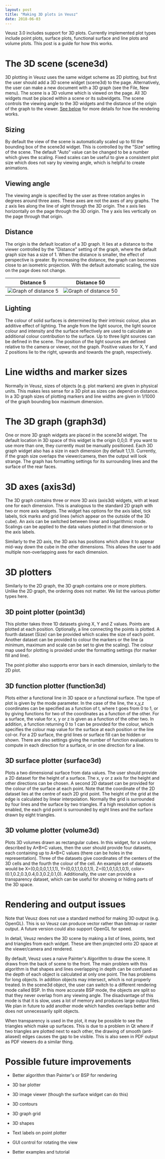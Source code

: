 ```yaml
---
layout: post
title: "Making 3D plots in Veusz"
date: 2018-06-03
---
```


Veusz 3.0 includes support for 3D plots. Currently implemented plot
types include point plots, surface plots, functional surface and line
plots and volume plots. This post is a guide for how this works.

# The 3D scene (scene3d)

3D plotting in Veusz uses the same widget scheme as 2D plotting, but
first the user should add a 3D scene widget (scene3d) to the
page. Alternatively, the user can make a new document with a 3D graph
(see the File, New menu). The scene is a 3D volume which is viewed on
the page. All 3D widgets must be placed within a scene or its
subwidgets. The scene controls the viewing angle to the 3D widgets and
the distance of the origin of the graph to the viewer. [See
below](#rendering) for more details for how the rendering works.

## Sizing

By default the view of the scene is automatically scaled up to fill
the bounding box of the scene3d widget. This is controlled by the
"Size" setting of the scene. The default "Auto" value can be changed
to be a number which gives the scaling. Fixed scales can be useful to
give a consistent plot size which does not vary by viewing angle,
which is helpful to create animations.

## Viewing angle

The viewing angle is specified by the user as three rotation angles in
degrees around three axes. These axes are not the axes of any
graphs. The z axis lies along the line of sight through the 3D
origin. The x axis lies horizontally on the page through the 3D
origin. The y axis lies vertically on the page through that origin.

## Distance

The origin is the default location of a 3D graph. It lies at a
distance to the viewer controlled by the "Distance" setting of the
graph, where the default graph size has a size of 1. When the distance
is smaller, the effect of perspective is greater. By increasing the
distance, the graph can becomes close to an isometric projection. With
the default automatic scaling, the size on the page does not change.

Distance 5                                         | Distance 50
:-------------------------------------------------:|:----------------------------------------------------:
![Graph of distance 5](/media/3d_errors_dist5.png) | ![Graph of distance 50](/media/3d_errors_dist50.png)

## Lighting

The colour of solid surfaces is determined by their intrinsic colour,
plus an additive effect of lighting. The angle from the light source,
the light source colour and intensity and the surface reflectively are
used to calculate an additional colour contribution to the surface. Up
to three light sources can be defined in the scene. The position of
the light sources are defined relative to the camera or viewer, not
the graph. Positive values for X, Y and Z positions lie to the right,
upwards and towards the graph, respectively.

# Line widths and marker sizes

Normally in Veusz, sizes of objects (e.g. plot markers) are given in
physical units. This makes less sense for a 3D plot as sizes can
depend on distance. In a 3D graph sizes of plotting markers and line
widths are given in 1/1000 of the graph bounding box maximum
dimension.

# The 3D graph (graph3d)

One or more 3D graph widgets are placed in the scene3d widget. The
default location in 3D space of this widget is the origin 0,0,0. If
you want to use more than one, they currently must be manually
positioned. Each 3D graph widget also has a size in each dimension (by
default 1,1,1). Currently, if the graph size overlaps the
viewer/camera, then the output will look strange.  The graph has
formatting settings for its surrounding lines and the surface of the
rear faces.

# 3D axes (axis3d)

The 3D graph contains three or more 3D axis (axis3d) widgets, with at
least one for each dimension. This is analogous to the standard 2D
graph with two or more axis widgets. The widget has options for the
axis label, tick labels, tick marks and grid lines (which appear on
the outside of the 3D cube). An axis can be switched between linear and
logarithmic mode. Scalings can be applied to the data values plotted
in that dimension or to the axis labels.

Similarly to the 2D axis, the 3D axis has positions which allow it to
appear mid-way down the cube in the other dimensions. This allows the
user to add multiple non-overlapping axes for each dimension.

# 3D plotters

Similarly to the 2D graph, the 3D graph contains one or more
plotters. Unlike the 2D graph, the ordering does not matter. We list
the various plotter types here.

## 3D point plotter (point3d)

This plotter takes three 1D datasets giving X, Y and Z values. Points
are plotted at each position. Optionally, a line connecting the points
is plotted. A fourth dataset (Size) can be provided which scales the
size of each point. Another dataset can be provided to colour the
markers or the line (a minimum, maximum and scale can be set to give
the scaling). The colour map used for plotting is provided under the
formatting settings (for marker fill and line).

The point plotter also supports error bars in each dimension,
similarly to the 2D plot.

## 3D function plotter (function3d)

Plots either a functional line in 3D space or a functional
surface. The type of plot is given by the mode parameter. In the case
of the line, the x,y,z coordinates can be specified as a function of
t, where t goes from 0 to 1, or by giving functions for two of the
coordinates as a function of the other. For a surface, the value for
x, y or z is given as a function of the other two. In addition, a
function returning 0 to 1 can be provided for the colour, which
specifies the colour map value for the surface at each position or the
line col-or. For a 2D surface, the grid lines or surface fill can be
hidden or shown. There are also settings giving the number of function
evaluations to compute in each direction for a surface, or in one
direction for a line.

## 3D surface plotter (surface3d)

Plots a two dimensional surface from data values. The user should
provide a 2D dataset for the height of a surface. The x, y or z axis
for the height and other directions can be chosen. A second 2D dataset
can be provided for the colour of the surface at each point. Note that
the coordinate of the 2D dataset lies at the centre of each 2D grid
point. The height of the grid at the edge is calculated by linear
interpolation. Normally the grid is surrounded by four lines and the
surface by two triangles. If a high resolution option is enabled, the
each grid point is surrounded by eight lines and the surface drawn by
eight triangles.

## 3D volume plotter (volume3d)

Plots 3D volumes drawn as rectangular cubes. In this widget, for a
volume described by A×B×C values, then the user should provide four
datasets, each containing up to A×B×C values (there can be holes in
the representation). Three of the datasets give coordinates of the
centers of the 3D cells and the fourth the colour of the cell. An
example set of datasets would be X=(0,0,0,0,1,1,1,1),
Y=(0,0,1,1,0,0,1,1), Z=(0,1,0,1,0,1,0,1),
color=(0.1,0.2,0.3,0.4,0.3,0.2,0.1,0). Additionally, the user can
provide a transparency dataset, which can be useful for showing or
hiding parts of the 3D space.

# Rendering and output issues

Note that Veusz does not use a standard method for making 3D output
(e.g. OpenGL). This is so Veusz can produce vector rather than bitmap
or raster output. A future version could also support OpenGL for
speed.

In detail, Veusz renders the 3D scene by making a list of lines,
points, text and triangles from each widget. These are then projected
onto 2D space at the viewer/camera and rendered.

By default, Veusz uses a naive Painter's Algorithm to draw the
scene. It draws from the back of scene to the front. The main problem
with this algorithm is that shapes and lines overlapping in depth can
be confused as the depth of each object is calculated at only one
point. The has problems for long objects.  In addition objects may
intersect, which is not properly treated. In the scene3d object, the
user can switch to a different rendering mode called BSP. In this more
accurate BSP mode, the objects are split so that they never overlap
from any viewing angle. The disadvantage of this mode is that it is
slow, uses a lot of memory and produces large output files. We plan in
future to add another mode which handles overlaps better and does not
unnecessarily split objects.

When transparency is used in the plot, it may be possible to see the
triangles which make up surfaces. This is due to a problem in Qt where
if two triangles are plotted next to each other, the drawing of smooth
(anti-aliased) edges causes the gap to be visible. This is also seen
in PDF output as PDF viewers do a similar thing.

# Possible future improvements

  * Better algorithm than Painter's or BSP for rendering

  * 3D bar plotter

  * 3D image viewer (though the surface widget can do this)

  * 3D contours

  * 3D graph grid

  * 3D shapes

  * Text labels on point plotter

  * GUI control for rotating the view

  * Better examples and tutorial
